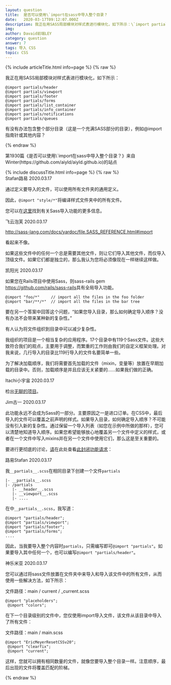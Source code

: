 ```yaml
---
layout: question
title:  是否可以使用\`import在sass中导入整个目录？
date:   2020-03-17T09:12:07.000Z
description: 我正在用SASS局部模块对样式表进行模块化，如下所示：\`import partials/header\`import partials/viewpor...
img: 
author: Davaid前端LEY
category: question
answer: 7
tags: 导入 CSS
topic: CSS
---
```

<div class="article-root">
  <div class="article">
    {% include articleTitle.html info=page %}
    {% raw %}
    <div class="article-content"><p><font style="vertical-align: inherit;"><font style="vertical-align: inherit;">我正在用SASS局部模块对样式表进行模块化，如下所示：</font></font></p>

<pre><code>@import partials/header<font></font>
@import partials/viewport<font></font>
@import partials/footer<font></font>
@import partials/forms<font></font>
@import partials/list_container<font></font>
@import partials/info_container<font></font>
@import partials/notifications<font></font>
@import partials/queues<font></font>
</code></pre>

<p><font style="vertical-align: inherit;"><font style="vertical-align: inherit;">有没有办法包含整个部分目录（这是一个充满SASS部分的目录），例如@import指南针或其他内容？ </font></font></p></div>
    {% endraw %}
  </div>
  <p class="winter_mark">第1930篇《是否可以使用\`import在sass中导入整个目录？》来自Winter(https://github.com/aiyld/aiyld.github.io)的站点</p>
  <div class="discuss-wrapper">
    {% include discussTitle.html info=page %}
    {% raw %}
    <div class="discuss-item">
        <div class="discuss-parent">
          <div class="discuss-meta">
            <span class="discuss-user">Stafan路易</span>
            <span class="discuss-time">2020.03.17</span>
          </div>
          <div class="discuss-comment"><p><font style="vertical-align: inherit;"><font style="vertical-align: inherit;">通过定义要导入的文件，可以使用所有文件夹的通用定义。 </font></font></p>

<p><font style="vertical-align: inherit;"><font style="vertical-align: inherit;">因此，</font></font><code>@import "style/*"</code><font style="vertical-align: inherit;"><font style="vertical-align: inherit;">将编译样式文件夹中的所有文件。</font></font></p>

<p><font style="vertical-align: inherit;"><font style="vertical-align: inherit;">您可以在</font></font><a href="https://kolosek.com/sass-import/" rel="nofollow noreferrer"><font style="vertical-align: inherit;"><font style="vertical-align: inherit;">这里</font></font></a><font style="vertical-align: inherit;"><font style="vertical-align: inherit;">找到有关Sass导入功能的更多信息</font><font style="vertical-align: inherit;">。</font></font></p></div>
        </div></div><div class="discuss-item">
        <div class="discuss-parent">
          <div class="discuss-meta">
            <span class="discuss-user">飞云泡芙</span>
            <span class="discuss-time">2020.03.17</span>
          </div>
          <div class="discuss-comment"><p><a href="http://sass-lang.com/docs/yardoc/file.SASS_REFERENCE.html#import" rel="nofollow"><font style="vertical-align: inherit;"><font style="vertical-align: inherit;">http://sass-lang.com/docs/yardoc/file.SASS_REFERENCE.html#import</font></font></a></p>

<p><font style="vertical-align: inherit;"><font style="vertical-align: inherit;">看起来不像。</font></font></p>

<p><font style="vertical-align: inherit;"><font style="vertical-align: inherit;">如果这些文件中的任何一个总是需要其他文件，则让它们导入其他文件，而仅导入顶级文件。</font><font style="vertical-align: inherit;">如果它们都是独立的，那么我认为您将必须像现在一样继续这样做。</font></font></p></div>
        </div></div><div class="discuss-item">
        <div class="discuss-parent">
          <div class="discuss-meta">
            <span class="discuss-user">凯阳光</span>
            <span class="discuss-time">2020.03.17</span>
          </div>
          <div class="discuss-comment"><p><font style="vertical-align: inherit;"><font style="vertical-align: inherit;">如果您在Rails项目中使用Sass，则sass-rails gem </font></font><a href="https://github.com/rails/sass-rails" rel="noreferrer"><font style="vertical-align: inherit;"><font style="vertical-align: inherit;">https://github.com/rails/sass-rails</font></font></a><font style="vertical-align: inherit;"><font style="vertical-align: inherit;">具有全局导入功能。</font></font></p>

<pre><code>@import "foo/*"     // import all the files in the foo folder<font></font>
@import "bar/**/*"  // import all the files in the bar tree<font></font>
</code></pre>

<p><font style="vertical-align: inherit;"><font style="vertical-align: inherit;">要在另一个答案中回答这个问题，“如果您导入目录，那么如何确定导入顺序？没有办法不会带来某种新的复杂性。” </font></font></p>

<p><font style="vertical-align: inherit;"><font style="vertical-align: inherit;">有人认为将文件组织到目录中可以减少复杂性。 </font></font></p>

<p><font style="vertical-align: inherit;"><font style="vertical-align: inherit;">我组织的项目是一个相当复杂的应用程序。</font><font style="vertical-align: inherit;">17个目录中有119个Sass文件。</font><font style="vertical-align: inherit;">这些大致符合我们的观点，主要用于调整，而繁重的工作则由我们的自定义框架处理。</font><font style="vertical-align: inherit;">对我来说，几行导入的目录比119行导入的文件名要简单一些。</font></font></p>

<p><font style="vertical-align: inherit;"><font style="vertical-align: inherit;">为了解决加载顺序，我们将需要首先加载的文件（mixin，变量等）放置在早期加载的目录中。</font><font style="vertical-align: inherit;">否则，加载顺序是并且应该无关紧要的……如果我们做的正确。</font></font></p></div>
        </div></div><div class="discuss-item">
        <div class="discuss-parent">
          <div class="discuss-meta">
            <span class="discuss-user">Itachi小宇宙</span>
            <span class="discuss-time">2020.03.17</span>
          </div>
          <div class="discuss-comment"><p><font style="vertical-align: inherit;"><font style="vertical-align: inherit;">检出</font></font><a href="https://github.com/chriseppstein/sass-globbing" rel="noreferrer"><font style="vertical-align: inherit;"><font style="vertical-align: inherit;">无聊的项目</font></font></a><font style="vertical-align: inherit;"><font style="vertical-align: inherit;">。</font></font></p></div>
        </div></div><div class="discuss-item">
        <div class="discuss-parent">
          <div class="discuss-meta">
            <span class="discuss-user">Jim古一</span>
            <span class="discuss-time">2020.03.17</span>
          </div>
          <div class="discuss-comment"><p><font style="vertical-align: inherit;"><font style="vertical-align: inherit;">此功能永远不会成为Sass的一部分。</font><font style="vertical-align: inherit;">主要原因之一是进口订单。</font><font style="vertical-align: inherit;">在CSS中，最后导入的文件可以覆盖之前声明的样式。</font><font style="vertical-align: inherit;">如果导入目录，如何确定导入顺序？</font><font style="vertical-align: inherit;">不可能没有引入新的复杂性。</font><font style="vertical-align: inherit;">通过保留一个导入列表（如您在示例中所做的那样），您可以清楚地知道导入顺序。</font><font style="vertical-align: inherit;">如果您希望能够放心地覆盖另一个文件中定义的样式，或者在一个文件中写入mixins并在另一个文件中使用它们，那么这是至关重要的。</font></font></p>

<p><font style="vertical-align: inherit;"><font style="vertical-align: inherit;">要进行更彻底的讨论，</font></font><a href="https://github.com/haml/haml/issues/97" rel="noreferrer"><font style="vertical-align: inherit;"><font style="vertical-align: inherit;">请</font></font></a><font style="vertical-align: inherit;"><font style="vertical-align: inherit;">在此处</font><font style="vertical-align: inherit;">查看</font><a href="https://github.com/haml/haml/issues/97" rel="noreferrer"><font style="vertical-align: inherit;">此封闭功能请求</font></a><font style="vertical-align: inherit;">：</font></font></p></div>
        </div></div><div class="discuss-item">
        <div class="discuss-parent">
          <div class="discuss-meta">
            <span class="discuss-user">路易Stafan</span>
            <span class="discuss-time">2020.03.17</span>
          </div>
          <div class="discuss-comment"><p><font style="vertical-align: inherit;"><font style="vertical-align: inherit;">我</font></font><code>__partials__.scss</code><font style="vertical-align: inherit;"><font style="vertical-align: inherit;">在相同目录下</font><font style="vertical-align: inherit;">创建一个文件</font></font><code>partials</code></p>

<pre><code>|- __partials__.scss<font></font>
|- /partials<font></font>
   |- __header__.scss<font></font>
   |- __viewport__.scss<font></font>
   |- ....<font></font>
</code></pre>

<p><font style="vertical-align: inherit;"><font style="vertical-align: inherit;">在中</font></font><code>__partials__.scss</code><font style="vertical-align: inherit;"><font style="vertical-align: inherit;">，我写道：</font></font></p>

<pre><code>@import "partials/header";<font></font>
@import "partials/viewport";<font></font>
@import "partials/footer";<font></font>
@import "partials/forms";<font></font>
....<font></font>
</code></pre>

<p><font style="vertical-align: inherit;"><font style="vertical-align: inherit;">因此，当我要导入整个内容时</font></font><code>partials</code><font style="vertical-align: inherit;"><font style="vertical-align: inherit;">，只需编写即可</font></font><code>@import "partials"</code><font style="vertical-align: inherit;"><font style="vertical-align: inherit;">。</font><font style="vertical-align: inherit;">如果要导入其中任何一个，也可以编写</font></font><code>@import "partials/header"</code><font style="vertical-align: inherit;"><font style="vertical-align: inherit;">。</font></font></p></div>
        </div></div><div class="discuss-item">
        <div class="discuss-parent">
          <div class="discuss-meta">
            <span class="discuss-user">神乐米亚</span>
            <span class="discuss-time">2020.03.17</span>
          </div>
          <div class="discuss-comment"><p><font style="vertical-align: inherit;"><font style="vertical-align: inherit;">您可以通过将sass文件放置在文件夹中来导入和导入该文件中的所有文件，从而使用一些解决方法，如下所示：</font></font></p>

<p><font style="vertical-align: inherit;"><font style="vertical-align: inherit;">文件路径：main / current / _current.scss</font></font></p>

<p><code>@import "placeholders";
 @import "colors";</code></p>

<p><font style="vertical-align: inherit;"><font style="vertical-align: inherit;">在下一个目录级别的文件中，您仅使用import导入文件，该文件从该目录中导入了所有文件：</font></font></p>

<p><font style="vertical-align: inherit;"><font style="vertical-align: inherit;">文件路径：main / main.scss</font></font></p>

<p><code>@import "EricMeyerResetCSSv20";
 @import "clearfix";
 @import "current";</code></p>

<p><font style="vertical-align: inherit;"><font style="vertical-align: inherit;">这样，您就可以拥有相同数量的文件，就像您要导入整个目录一样。</font><font style="vertical-align: inherit;">注意顺序，最后出现的文件将覆盖匹配的阶梯。</font></font></p></div>
        </div></div>
    {% endraw %}
  </div>
<div>
